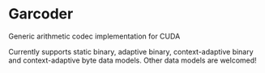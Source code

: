 # Garcoder
Generic arithmetic codec implementation for CUDA

Currently supports static binary, adaptive binary, context-adaptive binary and context-adaptive byte data models. Other data models are welcomed!
